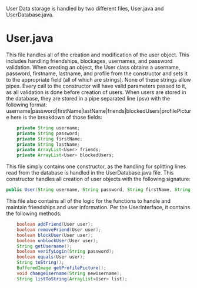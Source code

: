 User Data storage is handled by two different files, User.java and UserDatabase.java.

# User.java
This file handles all of the creation and modification of the user object. This includes handling friendships, blockages, usernames, and password validation. When creating an object, the User class obtains a username, password, firstname, lastname, and profile from the constructor and sets it to the appropriate field (all of which are strings). None of these strings allow pipes. Every call to the constructor will have valid parameters passed to it, as all validation is done before creation of users. When users are stored in the database, they are stored in a pipe separated line (psv) with the following format:
username|password|firstName|lastName|friends|blockedUsers|profilePicture
here is the breakdown of those fields:
```java
    private String username;
    private String password;
    private String firstName;
    private String lastName;
    private ArrayList<User> friends;
    private ArrayList<User> blockedUsers;
```
This file simply contains one constructor, as the handling for splitting lines read from the database is handled in the UserDatabase.java file. This constructor handles all creation of user objects with the following signature:
```java
public User(String username, String password, String firstName, String lastName, String profile)
```
This file also contains all of the logic for the functions to handle and maintain friendships and user information. Per the UserInterface, it contains the following methods:
```java
    boolean addFriend(User user);
    boolean removeFriend(User user);
    boolean blockUser(User user);
    boolean unblockUser(User user);
    String getUsername();
    boolean verifyLogin(String password);
    boolean equals(User user);
    String toString();
    BufferedImage getProfilePicture();
    void changeUsername(String newUsername);
    String listToString(ArrayList<User> list);
```
